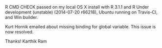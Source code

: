 R CMD CHECK passed on my local OS X install with R 3.1.1 and R Under development (unstable) (2014-07-20 r66218), Ubuntu running on Travis-CI, and Win builder.

Kurt Hornik emailed about missing binding for global variable. This issue is now resolved.

Thanks! Karthik Ram